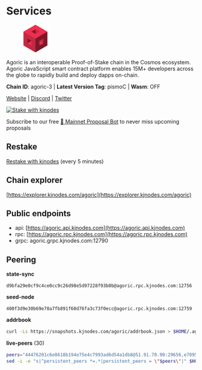 # Services

<figure><img src="https://raw.githubusercontent.com/kj89/cosmos-images/main/logos/agoric.png" alt=""><figcaption></figcaption></figure>

Agoric is an interoperable Proof-of-Stake chain in the Cosmos ecosystem.  Agoric JavaScript smart contract platform enables 15M+ developers across the  globe to rapidly build and deploy dapps on-chain.

**Chain ID**: agoric-3 | **Latest Version Tag**: pismoC | **Wasm**: OFF

[Website](https://agoric.com) | [Discord](https://discord.com/invite/qDW8DRes4s) | [Twitter](https://twitter.com/agoric)

[![Stake with kjnodes](https://i.ibb.co/cr44Q8j/button-stake-with-kjnodes.png)](https://restake.app/agoric/agoricvaloper1ku5sm2twlsywdrp4wz3kfwgyrtqtp0lpr3nvk8)

Subscribe to our free [🤖 Mainnet Proposal Bot](https://t.me/kjnodes_proposal_bot) to never miss upcoming proposals

## Restake

[Restake with kjnodes](https://restake.app/agoric/agoricvaloper1ku5sm2twlsywdrp4wz3kfwgyrtqtp0lpr3nvk8) (every 5 minutes)
## Chain explorer
[https://explorer.kjnodes.com/agoric](https://explorer.kjnodes.com/agoric)

## Public endpoints

* api: [https://agoric.api.kjnodes.com](https://agoric.api.kjnodes.com)
* rpc: [https://agoric.rpc.kjnodes.com](https://agoric.rpc.kjnodes.com)
* grpc: agoric.grpc.kjnodes.com:12790

## Peering

**state-sync**

```text
d9bfa29e0cf9c4ce0cc9c26d98e5d97228f93b0b@agoric.rpc.kjnodes.com:12756
```

**seed-node**

```text
400f3d9e30b69e78a7fb891f60d76fa3c73f0ecc@agoric.rpc.kjnodes.com:12759
```

**addrbook**
```bash
curl -Ls https://snapshots.kjnodes.com/agoric/addrbook.json > $HOME/.agoric/config/addrbook.json
```

**live-peers** (30)
```bash
peers="44476201c6e8610b194e75e4c7993ad6d54a1db8@51.91.70.90:29656,e70955351f601ea5be9a9bf41032949a777f31b3@207.244.255.229:10003,47c35c8137ad2098e0b2a79077fea93a530034d8@185.144.83.130:26656,d9bfa29e0cf9c4ce0cc9c26d98e5d97228f93b0b@65.109.88.38:27656,37933cb8069e22554e454294d529eddb0fdae145@52.56.185.212:26656,63bd6649f80362ce513027d99ef32c826fdbd259@45.9.62.136:26656,506f9bca6ce2f29a2556427f90693a8ee1b100ff@178.128.238.183:26060,0464c8dded70d01f5ab50a8d6047a6b27ddf2ccd@84.244.95.232:26656,81024f7597b22dd841613cac76a219d25a4533fe@13.215.217.74:26656,0f642db2770d4dd3e0d030b2f14f1365e40f3b38@82.100.58.101:26657,8346a2f94b41b8f0d43c49e37ca2ffc9855936b7@34.28.102.95:26656,3ba7770c5a4a09259e5bc41cc79c5b1aeddae0de@34.118.76.216:26656,a38a30c1dd31f63be2befd40b82964b215c3c288@165.22.251.28:26656,98d989f486d42ec75203f918495c420ca9665514@34.122.28.103:26656,ebc272824924ea1a27ea3183dd0b9ba713494f83@195.3.220.135:27106,711f6f36a6ec3924b6d721de6adce604092e59f2@116.202.226.169:26656,f095bb53006ebddcbbf29c8df70dddcba6419e36@142.93.145.13:26656,0837c0dac0bb15e79e64207bb0fa5a9a6fa42ad4@178.62.116.62:26656,e759de7a872eff293ab1316a0745eb5fdd5614f3@88.217.142.187:26656,15f63de308337b66d8918ffaa74c6e956991bee9@138.201.120.161:28357,d03a9974f14ae380fdb7caf46ec71ce5278f0356@34.72.231.9:26656,190ead3cfb1bd655241418f3ef9ba40bbf2deecd@157.90.130.44:26656,9ed68bef54712b46713ac755ab7a6e7ad30694ef@192.99.44.79:14456,9e673680df593d841b0e09c49f87409654d84ae9@95.217.202.49:37656,d56af8cb0716909f9b804e7dec8c1d34ae4eed16@65.108.142.81:26676,9661393350ef8224aaa620f543a7710c9af9c495@195.14.6.55:26656,6ab5521047ae8e7bb0273a90029a6d445eb1a0a1@135.181.113.227:2206,6dfaacf27072052e335de6e83069c811311613c5@138.201.127.91:26656,f0a3c3ff7a1130c27628956eff6c800e1d821810@146.190.51.103:32588,1cbe5f5c77610bb6568332e026a3b516edeb0121@65.21.234.47:21156"
sed -i -e "s|^persistent_peers *=.*|persistent_peers = \"$peers\"|" $HOME/.agoric/config/config.toml
```
